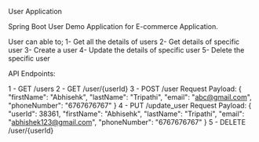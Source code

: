 User Application

Spring Boot User Demo Application for E-commerce Application.

User can able to;
  1- Get all the details of users
  2- Get details of specific user
  3- Create a user
  4- Update the details of specific user
  5- Delete the specific user

 API Endpoints:
 
 1 - GET /users
 2 - GET /user/{userId}
 3 - POST /user
   Request Payload:
   	{
    "firstName": "Abhisehk",
    "lastName": "Tripathi",
    "email": "abc@gmail.com",
    "phoneNumber": "6767676767"
	}
4 - PUT /update_user
	Request Payload:
	{
    "userId": 38361,
    "firstName": "Abhisehk",
    "lastName": "Tripathi",
    "email": "abhishek123@gmail.com",
    "phoneNumber": "6767676767"
	}
5 - DELETE /user/{userId}
